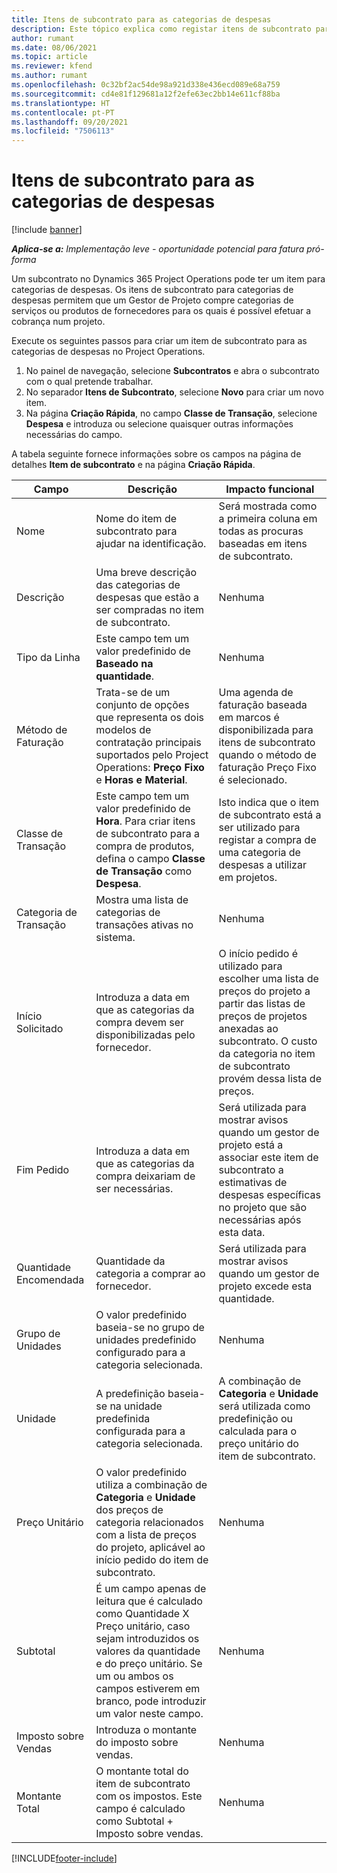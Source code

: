 ```yaml
---
title: Itens de subcontrato para as categorias de despesas
description: Este tópico explica como registar itens de subcontrato para despesas e utilizar os campos para registar a compra de tempo de fornecedores.
author: rumant
ms.date: 08/06/2021
ms.topic: article
ms.reviewer: kfend
ms.author: rumant
ms.openlocfilehash: 0c32bf2ac54de98a921d338e436ecd089e68a759
ms.sourcegitcommit: cd4e81f129681a12f2efe63ec2bb14e611cf88ba
ms.translationtype: HT
ms.contentlocale: pt-PT
ms.lasthandoff: 09/20/2021
ms.locfileid: "7506113"
---
```

#  <a name="subcontract-lines-for-expense-categories"></a>Itens de subcontrato para as categorias de despesas

[!include [banner](../../includes/dataverse-preview.md)]

_**Aplica-se a:** Implementação leve - oportunidade potencial para fatura pró-forma_

Um subcontrato no Dynamics 365 Project Operations pode ter um item para categorias de despesas. Os itens de subcontrato para categorias de despesas permitem que um Gestor de Projeto compre categorias de serviços ou produtos de fornecedores para os quais é possível efetuar a cobrança num projeto.

Execute os seguintes passos para criar um item de subcontrato para as categorias de despesas no Project Operations.

1. No painel de navegação, selecione **Subcontratos** e abra o subcontrato com o qual pretende trabalhar.
2. No separador **Itens de Subcontrato**, selecione **Novo** para criar um novo item.
3. Na página **Criação Rápida**, no campo **Classe de Transação**, selecione **Despesa** e introduza ou selecione quaisquer outras informações necessárias do campo.

A tabela seguinte fornece informações sobre os campos na página de detalhes **Item de subcontrato** e na página **Criação Rápida**.

| **Campo** | **Descrição** | **Impacto funcional** |
| --- | --- | --- |
| Nome | Nome do item de subcontrato para ajudar na identificação. | Será mostrada como a primeira coluna em todas as procuras baseadas em itens de subcontrato. |
| Descrição | Uma breve descrição das categorias de despesas que estão a ser compradas no item de subcontrato. | Nenhuma |
|Tipo da Linha | Este campo tem um valor predefinido de **Baseado na quantidade**. |Nenhuma |
| Método de Faturação | Trata-se de um conjunto de opções que representa os dois modelos de contratação principais suportados pelo Project Operations: **Preço Fixo** e **Horas e Material**. | Uma agenda de faturação baseada em marcos é disponibilizada para itens de subcontrato quando o método de faturação Preço Fixo é selecionado. |
| Classe de Transação | Este campo tem um valor predefinido de **Hora**. Para criar itens de subcontrato para a compra de produtos, defina o campo **Classe de Transação** como **Despesa**.  | Isto indica que o item de subcontrato está a ser utilizado para registar a compra de uma categoria de despesas a utilizar em projetos. |
| Categoria de Transação | Mostra uma lista de categorias de transações ativas no sistema. |Nenhuma |
| Início Solicitado | Introduza a data em que as categorias da compra devem ser disponibilizadas pelo fornecedor. | O início pedido é utilizado para escolher uma lista de preços do projeto a partir das listas de preços de projetos anexadas ao subcontrato. O custo da categoria no item de subcontrato provém dessa lista de preços. |
| Fim Pedido | Introduza a data em que as categorias da compra deixariam de ser necessárias. | Será utilizada para mostrar avisos quando um gestor de projeto está a associar este item de subcontrato a estimativas de despesas específicas no projeto que são necessárias após esta data. |
| Quantidade Encomendada | Quantidade da categoria a comprar ao fornecedor. | Será utilizada para mostrar avisos quando um gestor de projeto excede esta quantidade.|
| Grupo de Unidades | O valor predefinido baseia-se no grupo de unidades predefinido configurado para a categoria selecionada. |Nenhuma |
| Unidade | A predefinição baseia-se na unidade predefinida configurada para a categoria selecionada.  | A combinação de **Categoria** e **Unidade** será utilizada como predefinição ou calculada para o preço unitário do item de subcontrato.  |
| Preço Unitário | O valor predefinido utiliza a combinação de **Categoria** e **Unidade** dos preços de categoria relacionados com a lista de preços do projeto, aplicável ao início pedido do item de subcontrato. |Nenhuma |
| Subtotal | É um campo apenas de leitura que é calculado como Quantidade X Preço unitário, caso sejam introduzidos os valores da quantidade e do preço unitário. Se um ou ambos os campos estiverem em branco, pode introduzir um valor neste campo. |Nenhuma |
| Imposto sobre Vendas | Introduza o montante do imposto sobre vendas. |Nenhuma |
| Montante Total | O montante total do item de subcontrato com os impostos. Este campo é calculado como Subtotal + Imposto sobre vendas. |Nenhuma |


[!INCLUDE[footer-include](../../includes/footer-banner.md)]
